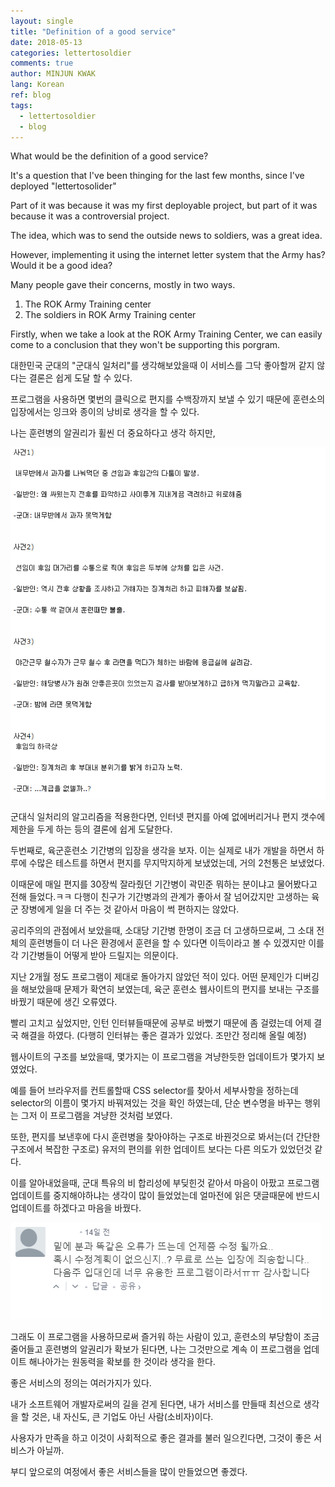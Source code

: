 ```yaml
---
layout: single
title: "Definition of a good service"
date: 2018-05-13
categories: lettertosoldier
comments: true
author: MINJUN KWAK
lang: Korean
ref: blog
tags:
  - lettertosoldier
  - blog
---
```


What would be the definition of a good service?

It's a question that I've been thinging for the last few months, since I've deployed "lettertosolider"

Part of it was because it was my first deployable project, but part of it was because it was a controversial project.

The idea, which was to send the outside news to soldiers, was a great idea.

However, implementing it using the internet letter system that the Army has? Would it be a good idea?

Many people gave their concerns, mostly in two ways.

1. The ROK Army Training center
2. The soldiers in ROK Army Training center


Firstly, when we take a look at the ROK Army Training Center, we can easily come to a conclusion that they won't be supporting this porgram.



대한민국 군대의 "군대식 일처리"를 생각해보았을때 이 서비스를 그닥 좋아할꺼 같지 않다는 결론은 쉽게 도달 할 수 있다. 

프로그램을 사용하면 몇번의 클릭으로 편지를 수백장까지 보낼 수 있기 때문에 훈련소의 입장에서는 잉크와 종이의 낭비로 생각을 할 수 있다. 

나는 훈련병의 알권리가 휠씬 더 중요하다고 생각 하지만,

<img src="/assets/images/goodservice/thearmyway.png">

군대식 일처리의 알고리즘을 적용한다면, 인터넷 편지를 아예 없에버리거나 편지 갯수에 제한을 두게 하는 등의 결론에 쉽게 도달한다.


두번째로, 육군훈련소 기간병의 입장을 생각을 보자. 이는 실제로 내가 개발을 하면서 하루에 수많은 테스트를 하면서 편지를 무지막지하게 보냈었는데, 거의 2천통은 보냈었다.

이때문에 매일 편지를 30장씩 잘라줬던 기간병이 곽민준 뭐하는 분이냐고 물어봤다고 전해 들었다.ㅋㅋ 다행이 친구가 기간병과의 관계가 좋아서 잘 넘어갔지만 고생하는 육군 장병에게 일을 더 주는 것 같아서 마음이 썩 편하지는 않았다.

공리주의의 관점에서 보았을때, 소대당 기간병 한명이 조금 더 고생하므로써, 그 소대 전체의 훈련병들이 더 나은 환경에서 훈련을 할 수 있다면 이득이라고 볼 수 있겠지만 이를 각 기간병들이 어떻게 받아 드릴지는 의문이다.



지난 2개월 정도 프로그램이 제대로 돌아가지 않았던 적이 있다.
어떤 문제인가 디버깅을 해보았을때 문제가 확연히 보였는데, 육군 훈련소 웹사이트의 편지를 보내는 구조를 바꿨기 때문에 생긴 오류였다.


빨리 고치고 싶었지만, 인턴 인터뷰들때문에 공부로 바뻤기 때문에 좀 걸렸는데 어제 결국 해결을 하였다. (다행히 인터뷰는 좋은 결과가 있었다. 조만간 정리해 올릴 예정)


웹사이트의 구조를 보았을때, 몇가지는 이 프로그램을 겨냥한듯한 업데이트가 몇가지 보였었다.

예를 들어 브라우저를 컨트롤할때 CSS selector를 찾아서 세부사항을 정하는데 selector의 이름이 몇가지 바꿔져있는 것을 확인 하였는데, 단순 변수명을 바꾸는 행위는 그저 이 프로그램을 겨냥한 것처럼 보였다.

또한, 편지를 보낸후에 다시 훈련병을 찾아야하는 구조로 바꿘것으로 봐서는(더 간단한 구조에서 복잡한 구조로) 유저의 편의를 위한 업데이트 보다는 다른 의도가 있었던것 같다.


이를 알아내었을때, 군대 특유의 비 합리성에 부딪힌것 같아서 마음이 아팠고 프로그램 업데이트를 중지해야하냐는 생각이 많이 들었었는데 얼마전에 읽은 댓글때문에 반드시 업데이트를 하겠다고 마음을 바꿨다.


<img src="/assets/images/goodservice/comment.png">


그래도 이 프로그램을 사용하므로써 즐거워 하는 사람이 있고, 훈련소의 부당함이 조금 줄어들고 훈련병의 알권리가 확보가 된다면, 나는 그것만으로 계속 이 프로그램을 업데이트 해나아가는 원동력을 확보를 한 것이라 생각을 한다.


좋은 서비스의 정의는 여러가지가 있다. 

내가 소프트웨어 개발자로써의 길을 걷게 된다면, 내가 서비스를 만들때 최선으로 생각을 할 것은, 내 자신도, 큰 기업도 아닌 사람(소비자)이다.

사용자가 만족을 하고 이것이 사회적으로 좋은 결과를 불러 일으킨다면, 그것이 좋은 서비스가 아닐까.


부디 앞으로의 여정에서 좋은 서비스들을 많이 만들었으면 좋겠다.